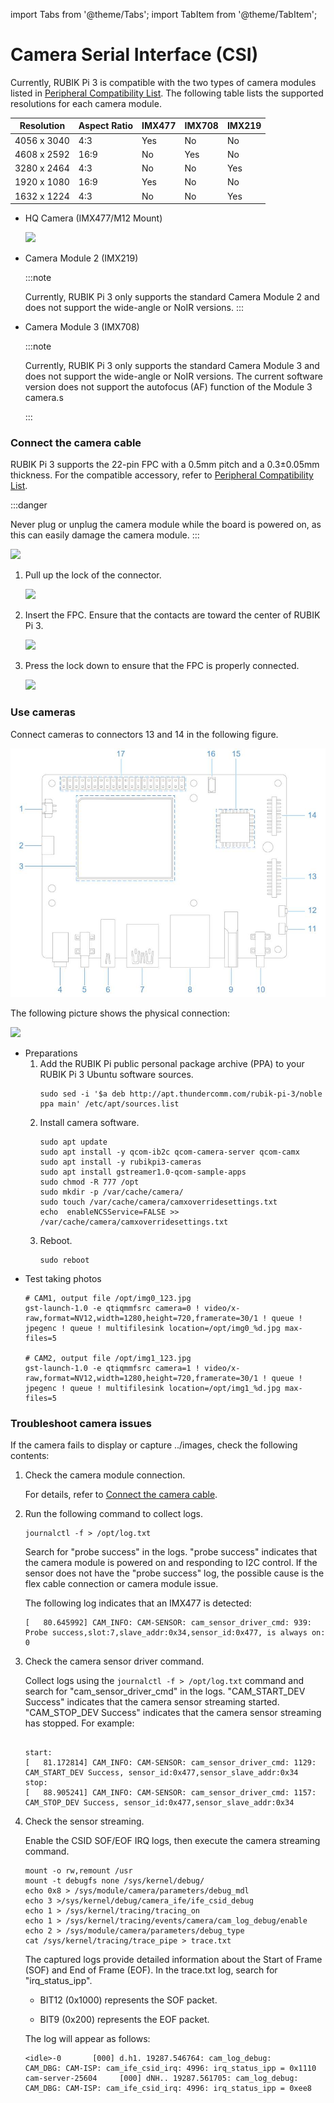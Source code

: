 import Tabs from '@theme/Tabs';
import TabItem from '@theme/TabItem';


# Camera Serial Interface (CSI)

Currently, RUBIK Pi 3 is compatible with the two types of camera modules listed in [Peripheral Compatibility List](https://www.thundercomm.com/rubik-pi-3/en/docs/peripheral-compatibility-list). The following table lists the supported resolutions for each camera module.

| Resolution  | Aspect Ratio | IMX477 | IMX708 | IMX219 |
| ----------- | ----         | ------ | ------ | ------ |
| 4056 x 3040 | 4:3          | Yes    | No     | No     |
| 4608 x 2592 | 16:9         | No     | Yes    | No     |
| 3280 x 2464 | 4:3          | No     | No     | Yes    |
| 1920 x 1080 | 16:9         | Yes    | No     | No     |
| 1632 x 1224 | 4:3          | No     | No     | Yes    |
* HQ Camera (IMX477/M12 Mount)

  ![](../images/20250314-155508.jpg)

* Camera Module 2 (IMX219)

  :::note
  
  Currently, RUBIK Pi 3 only supports the standard Camera Module 2 and does not support the wide-angle or NoIR versions.
  :::

* Camera Module 3 (IMX708)
  
  :::note

  Currently, RUBIK Pi 3 only supports the standard Camera Module 3 and does not support the wide-angle or NoIR versions. The current software version does not support the autofocus (AF) function of the Module 3 camera.s
  
  :::

### Connect the camera cable
<a id="cameracable"></a>

RUBIK Pi 3 supports the 22-pin FPC with a 0.5mm pitch and a 0.3±0.05mm thickness. For the compatible accessory, refer to [Peripheral Compatibility List](https://www.thundercomm.com/rubik-pi-3/en/docs/peripheral-compatibility-list).

:::danger

Never plug or unplug the camera module while the board is powered on, as this can easily damage the camera module.
:::

![](../images/20250314-155515.jpg)

1. Pull up the lock of the connector.

   ![](../images/20250314-155519.jpg)

2. Insert the FPC. Ensure that the contacts are toward the center of RUBIK Pi 3.

   ![](../images/20250314-155503.jpg)

3. Press the lock down to ensure that the FPC is properly connected.

   ![](../images/20250314-155500.jpg)

### Use cameras

Connect cameras to connectors 13 and 14 in the following figure.

![](../images/image-124.jpg)

The following picture shows the physical connection:

![](../images/20250314-155452.jpg)

* Preparations
    1. Add the RUBIK Pi public personal package archive (PPA) to your RUBIK Pi 3 Ubuntu software sources.
        ```shell
        sudo sed -i '$a deb http://apt.thundercomm.com/rubik-pi-3/noble ppa main' /etc/apt/sources.list
        ```
    2. Install camera software.
        ```shell
        sudo apt update
        sudo apt install -y qcom-ib2c qcom-camera-server qcom-camx
        sudo apt install -y rubikpi3-cameras
        sudo apt install gstreamer1.0-qcom-sample-apps
        sudo chmod -R 777 /opt
        sudo mkdir -p /var/cache/camera/
        sudo touch /var/cache/camera/camxoverridesettings.txt
        echo  enableNCSService=FALSE >> /var/cache/camera/camxoverridesettings.txt
        ```
    3. Reboot.
        ```shell
        sudo reboot
        ```
* Test taking photos
    ```shell
    # CAM1, output file /opt/img0_123.jpg
    gst-launch-1.0 -e qtiqmmfsrc camera=0 ! video/x-raw,format=NV12,width=1280,height=720,framerate=30/1 ! queue ! jpegenc ! queue ! multifilesink location=/opt/img0_%d.jpg max-files=5

    # CAM2, output file /opt/img1_123.jpg
    gst-launch-1.0 -e qtiqmmfsrc camera=1 ! video/x-raw,format=NV12,width=1280,height=720,framerate=30/1 ! queue ! jpegenc ! queue ! multifilesink location=/opt/img1_%d.jpg max-files=5
    ```


### Troubleshoot camera issues

If the camera fails to display or capture ../images, check the following contents:

1. Check the camera module connection.

   For details, refer to [Connect the camera cable](#cameracable).

2. Run the following command to collect logs.

   ```shell
   journalctl -f > /opt/log.txt
   ```

   Search for "probe success" in the logs. "probe success" indicates that the camera module is powered on and responding to I2C control. If the sensor does not have the "probe success" log, the possible cause is the flex cable connection or camera module issue.
   

   The following log indicates that an IMX477 is detected:

   ```shell
   [   80.645992] CAM_INFO: CAM-SENSOR: cam_sensor_driver_cmd: 939: Probe success,slot:7,slave_addr:0x34,sensor_id:0x477, is always on: 0
   ```

3. Check the camera sensor driver command.

   Collect logs using the `journalctl -f > /opt/log.txt` command and search for "cam_sensor_driver_cmd" in the logs. "CAM_START_DEV Success" indicates that the camera sensor streaming started. "CAM_STOP_DEV Success" indicates that the camera sensor streaming has stopped. For example:

   ```shell

   start:
   [   81.172814] CAM_INFO: CAM-SENSOR: cam_sensor_driver_cmd: 1129: CAM_START_DEV Success, sensor_id:0x477,sensor_slave_addr:0x34
   stop:
   [   88.905241] CAM_INFO: CAM-SENSOR: cam_sensor_driver_cmd: 1157: CAM_STOP_DEV Success, sensor_id:0x477,sensor_slave_addr:0x34
   ```

4. Check the sensor streaming.

   Enable the CSID SOF/EOF IRQ logs, then execute the camera streaming command.

   ```shell
   mount -o rw,remount /usr
   mount -t debugfs none /sys/kernel/debug/
   echo 0x8 > /sys/module/camera/parameters/debug_mdl
   echo 3 >/sys/kernel/debug/camera_ife/ife_csid_debug
   echo 1 > /sys/kernel/tracing/tracing_on
   echo 1 > /sys/kernel/tracing/events/camera/cam_log_debug/enable
   echo 2 > /sys/module/camera/parameters/debug_type
   cat /sys/kernel/tracing/trace_pipe > trace.txt

   ```

   The captured logs provide detailed information about the Start of Frame (SOF) and End of Frame (EOF). In the trace.txt log, search for "irq_status_ipp".

   * BIT12 (0x1000) represents the SOF packet.

   * BIT9 (0x200) represents the EOF packet.

   The log will appear as follows:

   ```shell
   <idle>-0       [000] d.h1. 19287.546764: cam_log_debug:
   CAM_DBG: CAM-ISP: cam_ife_csid_irq: 4996: irq_status_ipp = 0x1110 cam-server-25604     [000] dNH.. 19287.561705: cam_log_debug:
   CAM_DBG: CAM-ISP: cam_ife_csid_irq: 4996: irq_status_ipp = 0xee8
   ```
